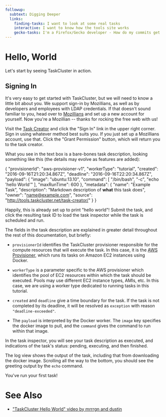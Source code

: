 ```yaml
---
followup:
  subtext: Digging Deeper
  links:
    finding-tasks: I want to look at some real tasks
    interactive: I want to know how the tools site works
    gecko-tasks: I'm a Firefox/Gecko developer - How do my commits get built?
---
```

# Hello, World

Let's start by seeing TaskCluster in action.

## Signing In

It's very easy to get started with TaskCluster, but we will need to know a little bit about you.
We support sign-in by Mozillians, as well as by developers and employees with LDAP credentials.
If that doesn't sound familiar to you, head over to [Mozillians](https://mozillians.org) and set up a new account for yourself.
Now you're a Mozillian -- thanks for rocking the free web with us!

Visit the [Task Creator](https://tools.taskcluster.net/task-creator) and click the "Sign In" link in the upper right corner.
Sign in using whatever method best suits you.
If you just set up a Mozillians account, use that.
Click the "Grant Permission" button, which will return you to the task creator.

What you see in the text box is a bare-bones task description, looking something like this (the details may evolve as features are added):

  {
    "provisionerId": "aws-provisioner-v1",
    "workerType": "tutorial",
    "created": "2016-09-16T21:20:34.867Z",
    "deadline": "2016-09-16T22:20:34.867Z",
    "payload": {
      "image": "ubuntu:13.10",
      "command": [
        "/bin/bash",
        "-c",
        "echo 'hello World'"
      ],
      "maxRunTime": 600
    },
    "metadata": {
      "name": "Example Task",
      "description": "Markdown description of **what** this task does",
      "owner": "name@example.com",
      "source": "http://tools.taskcluster.net/task-creator/"
    }
  }

Happily, this is already set up to print "hello world"!
Submit the task, and click the resulting task ID to load the task inspector while the task is scheduled and run.

The fields in the task description are explained in greater detail throughout the rest of this documentation, but briefly:

 * `provisionerId` identifies the TaskCluster provisioner responsible for the compute resources that will execute the task.
   In this case, it is the [AWS Provisioner](/services/aws-provisioner), which runs its tasks on Amazon EC2 instances using Docker.
 * `workerType` is a parameter specific to the AWS provisioner which identifies the pool of EC2 resources within which the task should be executed.
   Pools may use different EC2 instance types, AMIs, etc.
   In this case, we are using a worker type dedicated to running tasks in this tutorial.

 * `created` and `deadline` give a time boundary for the task.
   If the task is not completed by its deadline, it will be resolved as `exception` with reason `"deadline-exceeded"`.

 * The `payload` is interpreted by the Docker worker.
   The `image` key specifies the docker image to pull, and the `command` gives the command to run within that image.

In the task inspector, you will see your task description as executed, and indications of the task's status: pending, executing, and then finished.

The log view shows the output of the task, including that from downloading the docker image.
Scrolling all the way to the bottom, you should see the greeting output by the `echo` command.

You've run your first task!

# See Also

 * ["TaskCluster Hello World" video by mrrrgn and dustin](https://vreplay.mozilla.com/replay/showRecordingExternal.html?key=7AvN2iczQYcI3lY)
